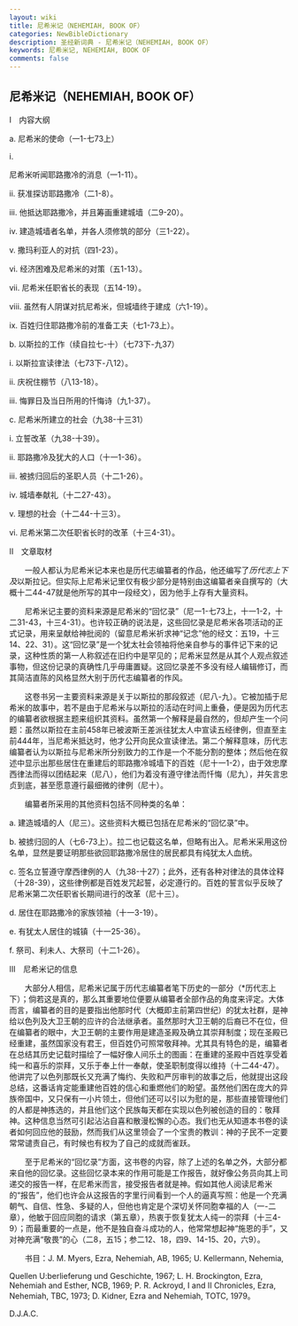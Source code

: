 ```yaml
---
layout: wiki
title: 尼希米记（NEHEMIAH, BOOK OF）
categories: NewBibleDictionary
description: 圣经新词典 - 尼希米记（NEHEMIAH, BOOK OF）
keywords: 尼希米记, NEHEMIAH, BOOK OF
comments: false
---
```


## 尼希米记（NEHEMIAH, BOOK OF）

Ⅰ　内容大纲

a. 尼希米的使命（一1-七73上）

i. 

尼希米听闻耶路撒冷的消息（一1-11）。

ii. 获准探访耶路撒冷（二1-8）。

iii. 他抵达耶路撒冷，并且筹画重建城墙（二9-20）。

iv. 建造城墙者名单，并各人须修筑的部分（三1-22）。

v. 撒玛利亚人的对抗（四1-23）。

vi. 经济困难及尼希米的对策（五1-13）。

vii. 尼希米任职省长的表现（五14-19）。

viii. 虽然有人阴谋对抗尼希米，但城墙终于建成（六1-19）。

ix. 百姓归住耶路撒冷前的准备工夫（七1-73上）。

b. 以斯拉的工作（续自拉七-十）（七73下-九37）

i. 以斯拉宣读律法（七73下-八12）。

ii. 庆祝住棚节（八13-18）。

iii. 悔罪日及当日所用的忏悔诗（九1-37）。

c. 尼希米所建立的社会（九38-十三31）

i. 立誓改革（九38-十39）。

ii. 耶路撒冷及犹大的人口（十一1-36）。

iii. 被掳归回后的圣职人员（十二1-26）。

iv. 城墙奉献礼（十二27-43）。

v. 理想的社会（十二44-十三3）。

vi. 尼希米第二次任职省长时的改革（十三4-31）。

Ⅱ　文章取材

　　一般人都认为尼希米记本来也是历代志编纂者的作品，他还编写了*历代志上下及*以斯拉记。但实际上尼希米记里仅有极少部分是特别由这编纂者亲自撰写的（大概十二44-47就是他所写的其中一段经文），因为他手上存有大量资料。

　　尼希米记主要的资料来源是尼希米的“回忆录”（尼一1-七73上，十一1-2，十二31-43，十三4-31）。也许较正确的说法是，这些回忆录是尼希米各项活动的正式记录，用来呈献给神批阅的（留意尼希米祈求神“记念”他的经文：五19，十三14、22、31）。这“回忆录”是一个犹太社会领袖将他亲自参与的事件记下来的记录，这种性质的第一人称叙述在旧约中是罕见的；尼希米显然是从其个人观点叙述事物，但这份记录的真确性几乎毋庸置疑。这回忆录差不多没有经人编辑修订，而其简洁直陈的风格显然大别于历代志编纂者的作风。

　　这卷书另一主要资料来源是关于以斯拉的那段叙述（尼八-九）。它被加插于尼希米的故事中，若不是由于尼希米与以斯拉的活动在时间上重叠，便是因为历代志的编纂者欲根据主题来组织其资料。虽然第一个解释是最自然的，但却产生一个问题：虽然以斯拉在主前458年已被波斯王差派往犹太人中宣读五经律例，但直至主前444年，当尼希米抵达时，他才公开向民众宣读律法。第二个解释意味，历代志编纂者认为以斯拉与尼希米所分别致力的工作是一个不能分割的整体；然后他在叙述中显示出那些居住在重建后的耶路撒冷城墙下的百姓（尼十一1-2），由于效忠摩西律法而得以团结起来（尼八），他们为着没有遵守律法而忏悔（尼九），并矢言忠贞到底，甚至愿意遵行最细微的律例（尼十）。

　　编纂者所采用的其他资料包括不同种类的名单：

a. 建造城墙的人（尼三）。这些资料大概已包括在尼希米的“回忆录”中。

b. 被掳归回的人（七6-73上）。拉二也记载这名单，但略有出入。尼希米采用这份名单，显然是要证明那些欲回耶路撒冷居住的居民都具有纯犹太人血统。

c. 签名立誓遵守摩西律例的人（九38-十27）；此外，还有各种对律法的具体诠释（十28-39），这些律例都是百姓发咒起誓，必定遵行的。百姓的誓言似乎反映了尼希米第二次任职省长期间进行的改革（尼十三）。

d. 居住在耶路撒冷的家族领袖（十一3-19）。

e. 有犹太人居住的城镇（十一25-36）。

f. 祭司、利未人、大祭司（十二1-26）。

Ⅲ　尼希米记的信息

　　大部分人相信，尼希米记属于历代志编纂者笔下历史的一部分（*历代志上下）；倘若这是真的，那么其重要地位便要从编纂者全部作品的角度来评定。大体而言，编纂者的目的是要指出他那时代（大概即主前第四世纪）的犹太社群，是神给以色列及大卫王朝的应许的合法继承者。虽然那时大卫王朝的后裔已不在位，但在编纂者的眼中，大卫王朝的主要作用是建造圣殿及确立其崇拜制度；现在圣殿已经重建，虽然国家没有君王，但百姓仍可照常敬拜神。尤其具有特色的是，编纂者在总结其历史记载时描绘了一幅好像人间乐土的图画：在重建的圣殿中百姓享受着纯一和喜乐的崇拜，又乐于奉上什一奉献，使圣职制度得以维持（十二44-47）。他讲完了以色列那既长又充满了悔约、失败和严厉审判的故事之后，他就提出这段总结，这番话肯定能重建他百姓的信心和重燃他们的盼望。虽然他们困在庞大的异族帝国中，又只保有一小片领土，但他们还可以引以为慰的是，那些直接管理他们的人都是神拣选的，并且他们这个民族每天都在实现以色列被创造的目的：敬拜神。这种信息当然可引起沾沾自喜和散漫松懈的心态。我们也无从知道本书卷的读者如何回应他的鼓励，然而我们从这里领会了一个宝贵的教训：神的子民不一定要常常谴责自己，有时候也有权为了自己的成就而雀跃。

　　至于尼希米的“回忆录”方面，这书卷的内容，除了上述的名单之外，大部分都来自他的回忆录。这些回忆录本来的作用可能是工作报告，就好像公务员向其上司递交的报告一样，在尼希米而言，接受报告者就是神。假如其他人阅读尼希米的“报告”，他们也许会从这报告的字里行间看到一个人的逼真写照：他是一个充满朝气、自信、性急、多疑的人，但他也肯定是个深切关怀同胞幸福的人（一-二章），他敏于回应同胞的请求（第五章），热衷于恢复犹太人纯一的崇拜（十三4-9）；而最重要的一点是，他不是独自奋斗成功的人，他常常想起神“施恩的手”，又对神充满“敬畏”的心（二8，五15；参二12、18，四9、14-15、20，六9）。

　　书目：J. M. Myers, Ezra, Nehemiah, AB, 1965; U. Kellermann, Nehemia,

Quellen U:berlieferung und Geschichte, 1967; L. H. Brockington, Ezra, Nehemiah and Esther, NCB, 1969; P. R. Ackroyd, I and II Chronicles, Ezra, Nehemiah, TBC, 1973; D. Kidner, Ezra and Nehemiah, TOTC, 1979。

D.J.A.C.








